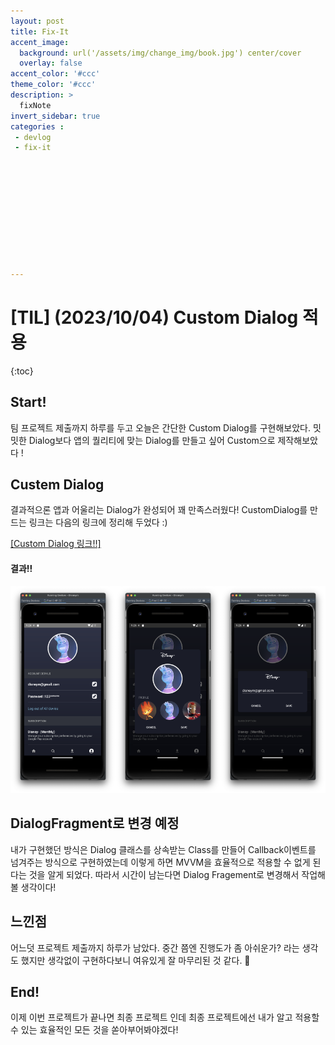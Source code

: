 ```yaml
---
layout: post
title: Fix-It
accent_image: 
  background: url('/assets/img/change_img/book.jpg') center/cover
  overlay: false
accent_color: '#ccc'
theme_color: '#ccc'
description: >
  fixNote
invert_sidebar: true
categories :
 - devlog
 - fix-it











---
```


# [TIL] (2023/10/04) Custom Dialog 적용

{:toc}



## Start!

팀 프로젝트 제출까지 하루를 두고 오늘은 간단한 Custom Dialog를 구현해보았다. 밋밋한 Dialog보다 앱의 퀄리티에 맞는 Dialog를 만들고 싶어 Custom으로 제작해보았다 !



## Custem Dialog

결과적으론 앱과 어울리는 Dialog가 완성되어 꽤 만족스러웠다! CustomDialog를 만드는 링크는 다음의 링크에 정리해 두었다 :)

[[Custom Dialog 링크!!]](https://softychoo.github.io/devlog/kotlin/2023-10-04-customdialog)

#### 결과!!

<img src = "../../../assets/img/blog/image-20231004212435087.png" width = "33.333%"><img src = "../../../assets/img/blog/image-20231004212530154.png" width = "33.333%"><img src = "../../../assets/img/blog/image-20231004212607682.png" width = "33.333%">



## DialogFragment로 변경 예정

내가 구현했던 방식은 Dialog 클래스를 상속받는 Class를 만들어 Callback이벤트를 넘겨주는 방식으로 구현하였는데 이렇게 하면 MVVM을 효율적으로 적용할 수 없게 된다는 것을 알게 되었다. 따라서 시간이 남는다면 Dialog Fragement로 변경해서 작업해볼 생각이다!



## 느낀점

어느덧 프로젝트 제출까지 하루가 남았다. 중간 쯤엔 진행도가 좀 아쉬운가? 라는 생각도 했지만 생각없이 구현하다보니 여유있게 잘 마무리된 것 같다. 🙂



## End!

이제 이번 프로젝트가 끝나면 최종 프로젝트 인데 최종 프로젝트에선 내가 알고 적용할 수 있는 효율적인 모든 것을 쏟아부어봐야겠다!